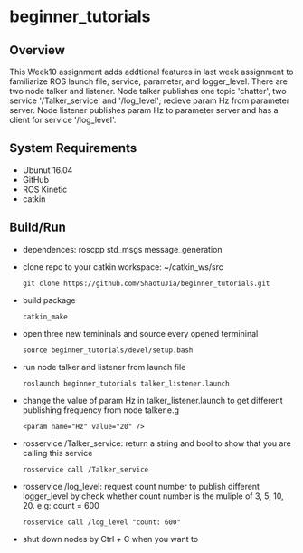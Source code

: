 # beginner_tutorials

## Overview
This Week10 assignment adds addtional features in last week assignment to familiarize ROS launch file, service, parameter, and logger_level. There are two node talker and listener. Node talker publishes one topic 'chatter', two service '/Talker_service' and '/log_level'; recieve param Hz from parameter server. Node listener publishes param Hz to parameter server and has a client for service '/log_level'. 
## System Requirements
- Ubunut 16.04
- GitHub
- ROS Kinetic
- catkin
## Build/Run
- dependences: roscpp std_msgs message_generation

- clone repo to your catkin workspace: ~/catkin_ws/src
  ```
  git clone https://github.com/ShaotuJia/beginner_tutorials.git 
  ```
- build package
  ```
  catkin_make
  ```
- open three new temininals and source every opened termininal
  ```
  source beginner_tutorials/devel/setup.bash
  ```
- run node talker and listener from launch file
  ```
  roslaunch beginner_tutorials talker_listener.launch
  ```
- change the value of param Hz in talker_listener.launch to get different publishing frequency from node talker.e.g 
  ```
  <param name="Hz" value="20" />
  ```
- rosservice /Talker_service: return a string and bool to show that you are calling this service
  ```
  rosservice call /Talker_service
  ```
- rosservice /log_level: request count number to publish different logger_level by check whether count number is the muliple of 3, 5, 10, 20. e.g: count = 600
  ```
  rosservice call /log_level "count: 600"
  ```
- shut down nodes by Ctrl + C when you want to 
